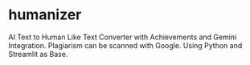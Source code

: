 # humanizer
AI Text to Human Like Text Converter with Achievements and Gemini Integration. Plagiarism can be scanned with Google. Using Python and Streamlit as Base.
